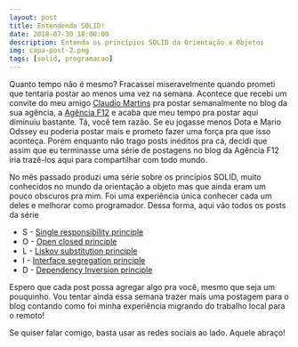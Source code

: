```yaml
---
layout: post
title: Entendendo SOLID!
date: 2018-07-30 18:00:00
description: Entenda os princípios SOLID da Orientação a Objetos
img: capa-post-2.png
tags: [solid, programacao]
---
```

Quanto tempo não é mesmo? Fracassei miseravelmente quando prometi que tentaria postar ao menos uma vez na semana.
Acontece que recebi um convite do meu amigo [Claudio Martins](https://www.linkedin.com/in/clmartins/) pra postar semanalmente no blog
da sua agência, a [Agência F12](http://blog.agenciaf12.com.br) e acaba que meu tempo pra postar aqui diminuiu bastante. Tá, você tem razão. Se eu jogasse menos Dota e Mario Odssey eu poderia postar mais e prometo fazer uma força pra que isso aconteça. Porém enquanto não trago posts inéditos pra cá, decidi que assim que eu terminasse uma série de postagens no blog da Agência F12 iria trazê-los aqui para compartilhar com todo mundo.

No mês passado produzi uma série sobre os princípios SOLID, muito conhecidos no mundo da orientação a objeto mas que ainda eram um pouco obscuros pra mim. Foi uma experiência única conhecer cada um deles e melhorar como programador. Dessa forma, aqui vão todos os posts da série

*  S - [Single responsibility principle](http://blog.agenciaf12.com.br/programacao/o-single-responsibility-principle-entendendo-solid-parte-1/)
*  O - [Open closed principle](http://blog.agenciaf12.com.br/programacao/o-open-closed-principle-entendendo-solid-parte-2/)
*  L - [Liskov substitution principle](http://blog.agenciaf12.com.br/programacao/o-liskov-substitution-principle-entendendo-solid-parte-3/)
*  I - [Interface segregation principle](http://blog.agenciaf12.com.br/programacao/o-interface-segregation-principle-entendendo-solid-parte-4/)
*  D - [Dependency Inversion principle](http://blog.agenciaf12.com.br/programacao/o-dependency-inversion-principle-entendendo-solid-parte-5/)


Espero que cada post possa agregar algo pra você, mesmo que seja um pouquinho. Vou tentar ainda essa semana trazer mais uma postagem para o blog contando como foi minha experiência migrando do trabalho local para o remoto!

Se quiser falar comigo, basta usar as redes sociais ao lado. Aquele abraço!